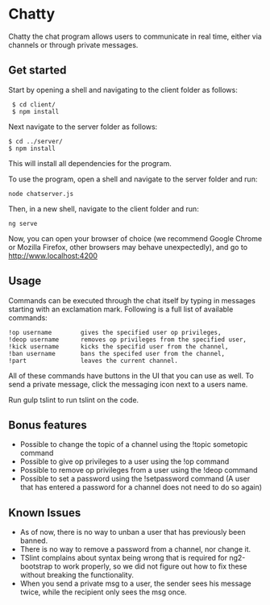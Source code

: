 Chatty
=======

Chatty the chat program allows users to communicate in real time, either via
channels or through private messages.


Get started
-------

Start by opening a shell and navigating to the client folder as follows:

     $ cd client/
     $ npm install

Next navigate to the server folder as follows:

    $ cd ../server/
    $ npm install

This will install all dependencies for the program.

To use the program, open a shell and navigate to the server folder and run:

    node chatserver.js

Then, in a new shell, navigate to the client folder and run:

    ng serve
Now, you can open your browser of choice (we recommend Google Chrome or
    Mozilla Firefox, other browsers may behave unexpectedly), and go to http://www.localhost:4200


Usage
-------
Commands can be executed through the chat itself by typing in messages starting
with an exclamation mark. Following is a full list of available commands:

    !op username        gives the specified user op privileges,
    !deop username      removes op privileges from the specified user,
    !kick username      kicks the specifid user from the channel,
    !ban username       bans the specifed user from the channel,
    !part               leaves the current channel.

All of these commands have buttons in the UI that you can use as well.
To send a private message, click the messaging icon next to a users name.

Run gulp tslint to run tslint on the code.

Bonus features
-------

- Possible to change the topic of a channel using the !topic sometopic command
- Possible to give op privileges to a user using the !op command
- Possible to remove op privileges from a user using the !deop command
- Possible to set a password using the !setpassword command (A user that has entered a password for a channel does not need to do so again)

Known Issues
-------

- As of now, there is no way to unban a user that has previously been banned.
- There is no way to remove a password from a channel, nor change it.
- TSlint complains about syntax being wrong that is required for ng2-bootstrap
to work properly, so we did not figure out how to fix these without breaking the
functionality.
- When you send a private msg to a user, the sender sees his message twice, while
the recipient only sees the msg once.
